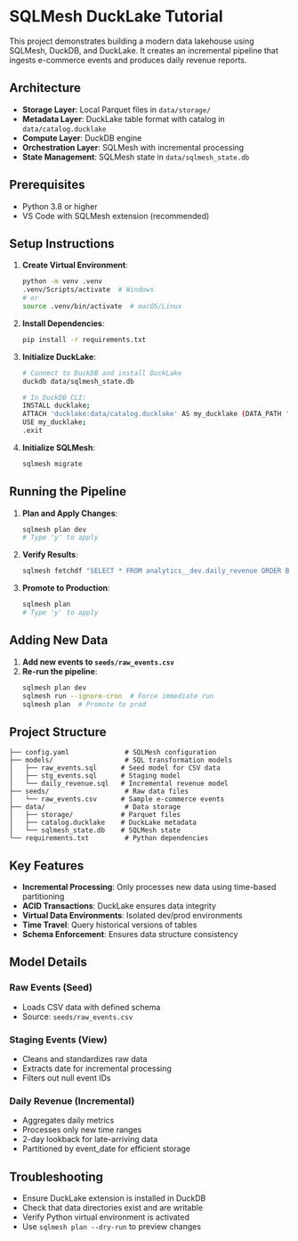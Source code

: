 # SQLMesh DuckLake Tutorial

This project demonstrates building a modern data lakehouse using SQLMesh, DuckDB, and DuckLake. It creates an incremental pipeline that ingests e-commerce events and produces daily revenue reports.

## Architecture

- **Storage Layer**: Local Parquet files in `data/storage/`
- **Metadata Layer**: DuckLake table format with catalog in `data/catalog.ducklake`
- **Compute Layer**: DuckDB engine
- **Orchestration Layer**: SQLMesh with incremental processing
- **State Management**: SQLMesh state in `data/sqlmesh_state.db`

## Prerequisites

- Python 3.8 or higher
- VS Code with SQLMesh extension (recommended)

## Setup Instructions

1. **Create Virtual Environment**:
   ```bash
   python -m venv .venv
   .venv/Scripts/activate  # Windows
   # or
   source .venv/bin/activate  # macOS/Linux
   ```

2. **Install Dependencies**:
   ```bash
   pip install -r requirements.txt
   ```

3. **Initialize DuckLake**:
   ```bash
   # Connect to DuckDB and install DuckLake
   duckdb data/sqlmesh_state.db
   
   # In DuckDB CLI:
   INSTALL ducklake;
   ATTACH 'ducklake:data/catalog.ducklake' AS my_ducklake (DATA_PATH 'data/storage/');
   USE my_ducklake;
   .exit
   ```

4. **Initialize SQLMesh**:
   ```bash
   sqlmesh migrate
   ```

## Running the Pipeline

1. **Plan and Apply Changes**:
   ```bash
   sqlmesh plan dev
   # Type 'y' to apply
   ```

2. **Verify Results**:
   ```bash
   sqlmesh fetchdf "SELECT * FROM analytics__dev.daily_revenue ORDER BY event_date"
   ```

3. **Promote to Production**:
   ```bash
   sqlmesh plan
   # Type 'y' to apply
   ```

## Adding New Data

1. **Add new events to `seeds/raw_events.csv`**
2. **Re-run the pipeline**:
   ```bash
   sqlmesh plan dev
   sqlmesh run --ignore-cron  # Force immediate run
   sqlmesh plan  # Promote to prod
   ```

## Project Structure

```
├── config.yaml              # SQLMesh configuration
├── models/                  # SQL transformation models
│   ├── raw_events.sql      # Seed model for CSV data
│   ├── stg_events.sql      # Staging model
│   └── daily_revenue.sql   # Incremental revenue model
├── seeds/                   # Raw data files
│   └── raw_events.csv      # Sample e-commerce events
├── data/                    # Data storage
│   ├── storage/            # Parquet files
│   ├── catalog.ducklake    # DuckLake metadata
│   └── sqlmesh_state.db    # SQLMesh state
└── requirements.txt         # Python dependencies
```

## Key Features

- **Incremental Processing**: Only processes new data using time-based partitioning
- **ACID Transactions**: DuckLake ensures data integrity
- **Virtual Data Environments**: Isolated dev/prod environments
- **Time Travel**: Query historical versions of tables
- **Schema Enforcement**: Ensures data structure consistency

## Model Details

### Raw Events (Seed)
- Loads CSV data with defined schema
- Source: `seeds/raw_events.csv`

### Staging Events (View)
- Cleans and standardizes raw data
- Extracts date for incremental processing
- Filters out null event IDs

### Daily Revenue (Incremental)
- Aggregates daily metrics
- Processes only new time ranges
- 2-day lookback for late-arriving data
- Partitioned by event_date for efficient storage

## Troubleshooting

- Ensure DuckLake extension is installed in DuckDB
- Check that data directories exist and are writable
- Verify Python virtual environment is activated
- Use `sqlmesh plan --dry-run` to preview changes
